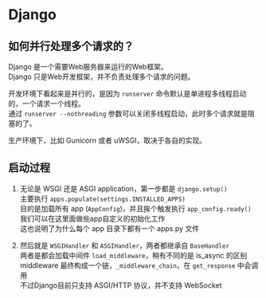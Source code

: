 # Django

## 如何并行处理多个请求的？

Django 是一个需要Web服务器来运行的Web框架。  
Django 只是Web开发框架，并不负责处理多个请求的问题。

开发环境下看起来是并行的，是因为 `runserver` 命令默认是单进程多线程启动的，一个请求一个线程。  
通过 `runserver --nothreading` 参数可以关闭多线程启动，此时多个请求就是阻塞的了。

生产环境下，比如 Gunicorn 或者 uWSGI，取决于各自的实现。

## 启动过程

1. 无论是 WSGI 还是 ASGI application，第一步都是 `django.setup()`  
    主要执行 `apps.populate(settings.INSTALLED_APPS)`  
    目的是加载所有 app (`AppConfig`)，并且挨个触发执行 `app_config.ready()`  
    我们可以在这里面做些app自定义的初始化工作  
    这也说明了为什么每个 app 目录下都有一个 apps.py 文件

2. 然后就是 `WSGIHandler` 和 `ASGIHandler`，两者都继承自 `BaseHandler`  
    两者是都会加载中间件 `load_middleware`，稍有不同的是 is_async 的区别  
    middleware 最终构成一个链，`_middleware_chain`，在 `get_response` 中会调用  
    不过Django目前只支持 ASGI/HTTP 协议，并不支持 WebSocket

